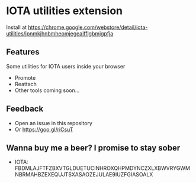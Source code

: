 # IOTA utilities extension

Install at https://chrome.google.com/webstore/detail/iota-utilities/ipnmkjhnbmheomjegeaifflgbmjgpfja

## Features
Some utilities for IOTA users inside your browser
- Promote
- Reattach
- Other tools coming soon...

## Feedback
- Open an issue in this repository
- Or https://goo.gl/riCsuT

## Wanna buy me a beer? I promise to stay sober
- IOTA: FBDMLAJFTFZBXVTGLDUETUCINHROXQHPMDYNCZXLXBWVRYGWMNBRMAHBZEXEQUJTSXASAOZEJULAE9IUZFGIASOALX
